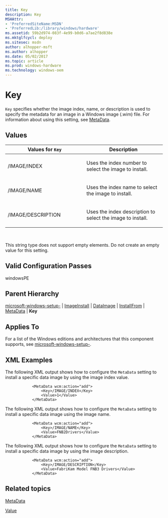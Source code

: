 ```yaml
---
title: Key
description: Key
MSHAttr:
- 'PreferredSiteName:MSDN'
- 'PreferredLib:/library/windows/hardware'
ms.assetid: 59b2d974-083f-4e99-b0d6-a7ae2f8d838e
ms.mktglfcycl: deploy
ms.sitesec: msdn
author: alhopper-msft
ms.author: alhopper
ms.date: 05/02/2017
ms.topic: article
ms.prod: windows-hardware
ms.technology: windows-oem
---
```


# Key


`Key` specifies whether the image index, name, or description is used to specify the metadata for an image in a Windows image (.wim) file. For information about using this setting, see [MetaData](microsoft-windows-setup-imageinstall-dataimage-installfrom-metadata.md).

## Values


<table>
<colgroup>
<col width="50%" />
<col width="50%" />
</colgroup>
<thead>
<tr class="header">
<th>Values for <code>Key</code></th>
<th>Description</th>
</tr>
</thead>
<tbody>
<tr class="odd">
<td><p>/IMAGE/INDEX</p></td>
<td><p>Uses the index number to select the image to install.</p></td>
</tr>
<tr class="even">
<td><p>/IMAGE/NAME</p></td>
<td><p>Uses the index name to select the image to install.</p></td>
</tr>
<tr class="odd">
<td><p>/IMAGE/DESCRIPTION</p></td>
<td><p>Uses the index description to select the image to install.</p></td>
</tr>
</tbody>
</table>

 

This string type does not support empty elements. Do not create an empty value for this setting.

## Valid Configuration Passes


windowsPE

## Parent Hierarchy


[microsoft-windows-setup-](microsoft-windows-setup.md) | [ImageInstall](microsoft-windows-setup-imageinstall.md) | [DataImage](microsoft-windows-setup-imageinstall-dataimage.md) | [InstallFrom](microsoft-windows-setup-imageinstall-dataimage-installfrom.md) | [MetaData](microsoft-windows-setup-imageinstall-dataimage-installfrom-metadata.md) | **Key**

## Applies To


For a list of the Windows editions and architectures that this component supports, see [microsoft-windows-setup-](microsoft-windows-setup.md).

## XML Examples


The following XML output shows how to configure the `MetaData` setting to install a specific data image by using the image index value.

```
            <MetaData wcm:action="add">
                <Key>/IMAGE/INDEX</Key>
                <Value>1</Value>
            </MetaData>
```

The following XML output shows how to configure the `MetaData` setting to install a specific data image using the image name.

```
            <MetaData wcm:action="add">
                <Key>/IMAGE/NAME</Key>
                <Value>FNB2Drivers</Value>
            </MetaData>

```

The following XML output shows how to configure the `MetaData` setting to install a specific data image by using the image description.

```
            <MetaData wcm:action="add">
                <Key>/IMAGE/DESCRIPTION</Key>
                <Value>FabriKam Model FNB3 Drivers</Value>
            </MetaData>
```

## Related topics


[MetaData](microsoft-windows-setup-imageinstall-dataimage-installfrom-metadata.md)

[Value](microsoft-windows-setup-imageinstall-dataimage-installfrom-metadata-value.md)

 

 







